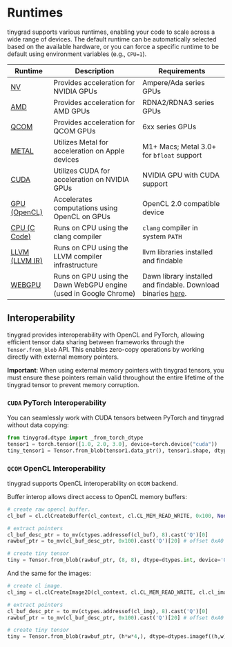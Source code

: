 # Runtimes

tinygrad supports various runtimes, enabling your code to scale across a wide range of devices. The default runtime can be automatically selected based on the available hardware, or you can force a specific runtime to be default using environment variables (e.g., `CPU=1`).

| Runtime | Description | Requirements |
|---------|-------------|--------------|
| [NV](https://github.com/tinygrad/tinygrad/tree/master/tinygrad/runtime/ops_nv.py) | Provides acceleration for NVIDIA GPUs | Ampere/Ada series GPUs |
| [AMD](https://github.com/tinygrad/tinygrad/tree/master/tinygrad/runtime/ops_amd.py) | Provides acceleration for AMD GPUs | RDNA2/RDNA3 series GPUs |
| [QCOM](https://github.com/tinygrad/tinygrad/tree/master/tinygrad/runtime/ops_qcom.py) | Provides acceleration for QCOM GPUs | 6xx series GPUs |
| [METAL](https://github.com/tinygrad/tinygrad/tree/master/tinygrad/runtime/ops_metal.py) | Utilizes Metal for acceleration on Apple devices | M1+ Macs; Metal 3.0+ for `bfloat` support |
| [CUDA](https://github.com/tinygrad/tinygrad/tree/master/tinygrad/runtime/ops_cuda.py) | Utilizes CUDA for acceleration on NVIDIA GPUs | NVIDIA GPU with CUDA support |
| [GPU (OpenCL)](https://github.com/tinygrad/tinygrad/tree/master/tinygrad/runtime/ops_gpu.py) | Accelerates computations using OpenCL on GPUs | OpenCL 2.0 compatible device |
| [CPU (C Code)](https://github.com/tinygrad/tinygrad/tree/master/tinygrad/runtime/ops_cpu.py) | Runs on CPU using the clang compiler | `clang` compiler in system `PATH` |
| [LLVM (LLVM IR)](https://github.com/tinygrad/tinygrad/tree/master/tinygrad/runtime/ops_llvm.py) | Runs on CPU using the LLVM compiler infrastructure | llvm libraries installed and findable |
| [WEBGPU](https://github.com/tinygrad/tinygrad/tree/master/tinygrad/runtime/ops_webgpu.py) | Runs on GPU using the Dawn WebGPU engine (used in Google Chrome) | Dawn library installed and findable. Download binaries [here](https://github.com/wpmed92/pydawn/releases/tag/v0.1.6). |

## Interoperability

tinygrad provides interoperability with OpenCL and PyTorch, allowing efficient tensor data sharing between frameworks through the `Tensor.from_blob` API. This enables zero-copy operations by working directly with external memory pointers.

**Important**: When using external memory pointers with tinygrad tensors, you must ensure these pointers remain valid throughout the entire lifetime of the tinygrad tensor to prevent memory corruption.

### `CUDA` PyTorch Interoperability

You can seamlessly work with CUDA tensors between PyTorch and tinygrad without data copying:
```python
from tinygrad.dtype import _from_torch_dtype
tensor1 = torch.tensor([1.0, 2.0, 3.0], device=torch.device("cuda"))
tiny_tensor1 = Tensor.from_blob(tensor1.data_ptr(), tensor1.shape, dtype=_from_torch_dtype(tensor1.dtype), device='CUDA')
```

### `QCOM` OpenCL Interoperability

tinygrad supports OpenCL interoperability on `QCOM` backend.

Buffer interop allows direct access to OpenCL memory buffers:
```python
# create raw opencl buffer.
cl_buf = cl.clCreateBuffer(cl_context, cl.CL_MEM_READ_WRITE, 0x100, None, status := ctypes.c_int32())

# extract pointers
cl_buf_desc_ptr = to_mv(ctypes.addressof(cl_buf), 8).cast('Q')[0]
rawbuf_ptr = to_mv(cl_buf_desc_ptr, 0x100).cast('Q')[20] # offset 0xA0 is a raw gpu pointer.

# create tiny tensor
tiny = Tensor.from_blob(rawbuf_ptr, (8, 8), dtype=dtypes.int, device='QCOM')
```

And the same for the images:
```python
# create cl image.
cl_img = cl.clCreateImage2D(cl_context, cl.CL_MEM_READ_WRITE, cl.cl_image_format(cl.CL_RGBA, cl.CL_FLOAT), w, h, 0, None, status := ctypes.c_int32())

# extract pointers
cl_buf_desc_ptr = to_mv(ctypes.addressof(cl_img), 8).cast('Q')[0]
rawbuf_ptr = to_mv(cl_buf_desc_ptr, 0x100).cast('Q')[20] # offset 0xA0 is a raw gpu pointer.

# create tiny tensor
tiny = Tensor.from_blob(rawbuf_ptr, (h*w*4,), dtype=dtypes.imagef((h,w)), device='QCOM')
```
